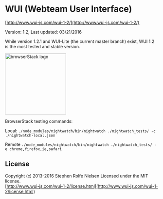 # WUI (Webteam User Interface) #
[http://www.wui-js.com/wui-1-2/](http://www.wui-js.com/wui-1-2/)

Version: 1.2, Last updated: 03/21/2016

While version 1.2.1 and WUI-Lite (the current master branch) exist, WUI 1.2 is the most tested and stable version.

<img src="https://www.browserstack.com/images/layout/browserstack-logo-600x315.png" alt="browserStack logo" width="200px"/>

BrowserStack testing commands:

Local: `./node_modules/nightwatch/bin/nightwatch ./nightwatch_tests/ -c ./nightwatch-local.json`

Remote `./node_modules/nightwatch/bin/nightwatch ./nightwatch_tests/ -e chrome,firefox,ie,safari`

## License ##
Copyright (c) 2013-2016 Stephen Rolfe Nielsen
Licensed under the MIT license.  
[http://www.wui-js.com/wui-1-2/license.html](http://www.wui-js.com/wui-1-2/license.html)

